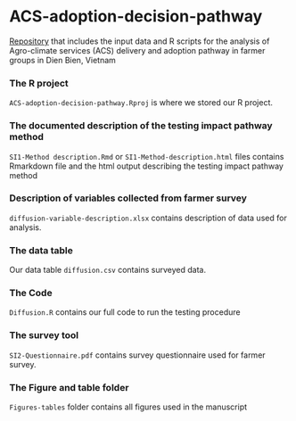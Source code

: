 # ACS-adoption-decision-pathway

[Repository](https://github.com/ThiThuGiangLuu/ACS-adoption-decision-pathway) that includes the input data and R scripts for the analysis of Agro-climate services (ACS) delivery and adoption pathway in farmer groups in Dien Bien, Vietnam

### The R project
`ACS-adoption-decision-pathway.Rproj` is where we stored our R project.

### The documented description of the testing impact pathway method
`SI1-Method description.Rmd` or `SI1-Method-description.html` files contains Rmarkdown file and the html output describing the testing impact pathway method


### Description of variables collected from farmer survey
`diffusion-variable-description.xlsx` contains description of data used for analysis. 

### The data table
Our data table `diffusion.csv` contains surveyed data.

### The Code
`Diffusion.R` contains our full code to run the testing procedure 

### The survey tool
`SI2-Questionnaire.pdf` contains survey questionnaire used for farmer survey.

### The Figure and table folder
`Figures-tables` folder contains all figures used in the manuscript


